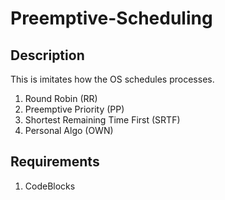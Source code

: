 # Preemptive-Scheduling
## Description
This is imitates how the OS schedules processes. 
1. Round Robin (RR)
2. Preemptive Priority (PP)
3. Shortest Remaining Time First (SRTF)
4. Personal Algo (OWN)
## Requirements
1. CodeBlocks
